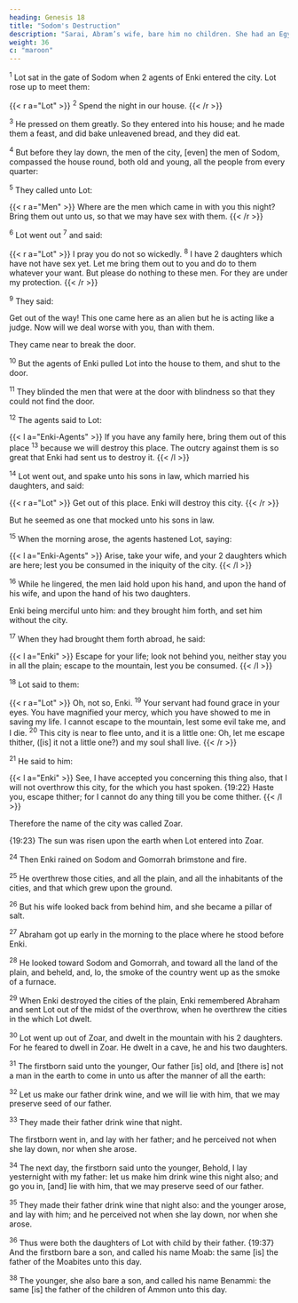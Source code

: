 ```yaml
---
heading: Genesis 18
title: "Sodom's Destruction"
description: "Sarai, Abram’s wife, bare him no children. She had an Egyptian servant named Hagar"
weight: 36
c: "maroon"
---
```



<sup>1</sup> Lot sat in the gate of Sodom when 2 agents of Enki entered the city. Lot rose up to meet them:

{{< r a="Lot" >}}
<sup>2</sup> Spend the night in our house. 
{{< /r >}}

<!--  Turn in, I pray you, into your servant’s house, and tarry all night,
and wash your feet, and you shall rise up early, and go on
your ways.  -->


<!-- l a="Enki-Agent" >}}
No. We will be in the street all night.
/l >}}
 -->

<sup>3</sup> He pressed on them greatly. So they entered into his house; and he made them a feast, and did bake unleavened bread, and they did eat.

<sup>4</sup> But before they lay down, the men of the city, [even] the men of Sodom, compassed the house round, both old and young, all the people from every quarter: 

<sup>5</sup> They called unto Lot:

{{< r a="Men" >}}
Where are the men which came in with you this night? Bring them out unto us, so that we may have sex with them. 
{{< /r >}}


<sup>6</sup> Lot went out <sup>7</sup>  and said: 

{{< r a="Lot" >}}
I pray you do not so wickedly. <sup>8</sup> I have 2 daughters which have not have sex yet. Let me bring them out to you and do to them whatever your want. But please do nothing to these men. For they are under my protection. 
{{< /r >}}


<sup>9</sup> They said:

Get out of the way! This one came here as an alien but he is acting like a judge. Now will we deal worse with you, than with them.

They came near to break the door. 

<sup>10</sup> But the agents of Enki pulled Lot into the house to them, and shut to the door. 

<sup>11</sup> They blinded the men that were at the door with blindness so that they could not find the door.

<sup>12</sup> The agents said to Lot: 

{{< l a="Enki-Agents" >}}
If you have any family here, bring them out of this place <sup>13</sup> because we will destroy this place. The outcry against them is so great that Enki had sent us to destroy it. 
{{< /l >}}


<sup>14</sup> Lot went out, and spake unto his sons in law, which married his daughters, and said:

{{< r a="Lot" >}}
Get out of this place. Enki will destroy this city. 
{{< /r >}}



But he seemed as one that mocked unto his sons in law. 


<sup>15</sup> When the morning arose, the agents hastened Lot, saying:

{{< l a="Enki-Agents" >}}
Arise, take your wife, and your 2 daughters which are here; lest you be consumed in the iniquity of the city.
{{< /l >}}


<sup>16</sup> While he lingered, the men laid hold upon his hand, and upon the hand of his wife, and upon the hand of his two daughters.

Enki being merciful unto him: and they brought him forth, and set him without the city.

<sup>17</sup> When they had brought them forth abroad, he said:

{{< l a="Enki" >}}
Escape for your life; look not behind you, neither stay you in all the plain; escape to the mountain, lest you be consumed. 
{{< /l >}}


<sup>18</sup> Lot said to them:


{{< r a="Lot" >}}
Oh, not so, Enki. <sup>19</sup> Your servant had found grace in your eyes. You have magnified your mercy, which you have showed to me in saving my life. I cannot escape to the mountain, lest some evil take me, and I die.
<sup>20</sup> This city is near to flee unto, and it is a little one: Oh, let me escape thither, ([is] it not a little one?) and my soul shall live. 
{{< /r >}}

<sup>21</sup> He said to him:

{{< l a="Enki" >}}
See, I have accepted you concerning this thing also, that I will not overthrow this city, for the which you hast spoken. {19:22} Haste you, escape thither; for I cannot do any thing till you be come thither. 
{{< /l >}}


Therefore the name of the city was called Zoar. 

{19:23} The sun was risen upon the earth when Lot entered into Zoar.

<sup>24</sup> Then Enki rained on Sodom and Gomorrah brimstone and fire. 

<sup>25</sup> He overthrew those cities, and all the plain, and all the inhabitants of the cities, and that which grew upon the ground.

<sup>26</sup> But his wife looked back from behind him, and she became a pillar of salt.

<sup>27</sup> Abraham got up early in the morning to the place where he stood before Enki.

<sup>28</sup> He looked toward Sodom and Gomorrah, and toward all the land of the plain, and beheld, and, lo, the smoke of the country went up as the smoke of a furnace.

<sup>29</sup> When Enki destroyed the cities of the plain, Enki remembered Abraham and sent Lot out of the midst of the overthrow, when he overthrew the cities in the which Lot dwelt.

<sup>30</sup> Lot went up out of Zoar, and dwelt in the mountain with his 2 daughters. For he feared to dwell in Zoar. He dwelt in a cave, he and his two daughters. 

<sup>31</sup> The firstborn said unto the younger, Our father [is] old, and [there is] not a man in the earth to come in unto us after the manner of all the earth: 

<sup>32</sup> Let us make our father drink wine, and we will lie with him, that we may preserve seed of our father.

<sup>33</sup> They made their father drink wine that night. 

The firstborn went in, and lay with her father; and he perceived not when she lay down, nor when she arose. 

<sup>34</sup> The next day, the firstborn said unto the younger, Behold, I lay yesternight with my father: let us make him drink wine this night also; and go you in, [and] lie with him, that we may preserve seed of our father.

<sup>35</sup> They made their father drink wine that night also: and the younger arose, and lay with him; and he perceived not when she lay down, nor when she arose.

<sup>36</sup> Thus were both the daughters of Lot with child by their father. {19:37} And the firstborn bare a son, and called his name Moab: the same [is] the father of the Moabites
unto this day. 

<sup>38</sup> The younger, she also bare a son, and called his name Benammi: the same [is] the father of the children of Ammon unto this day.

